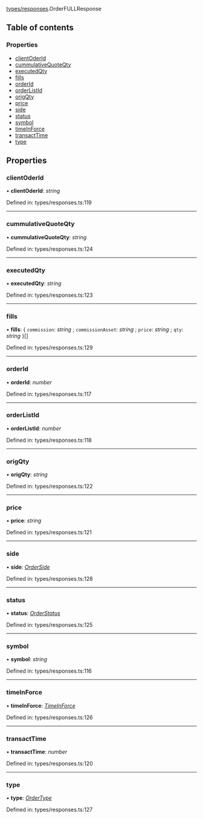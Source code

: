 [types/responses](../modules/Module:-types/responses).OrderFULLResponse

## Table of contents

### Properties

- [clientOderId](./Interface:-OrderFULLResponse#clientoderid)
- [cummulativeQuoteQty](./Interface:-OrderFULLResponse#cummulativequoteqty)
- [executedQty](./Interface:-OrderFULLResponse#executedqty)
- [fills](./Interface:-OrderFULLResponse#fills)
- [orderId](./Interface:-OrderFULLResponse#orderid)
- [orderListId](./Interface:-OrderFULLResponse#orderlistid)
- [origQty](./Interface:-OrderFULLResponse#origqty)
- [price](./Interface:-OrderFULLResponse#price)
- [side](./Interface:-OrderFULLResponse#side)
- [status](./Interface:-OrderFULLResponse#status)
- [symbol](./Interface:-OrderFULLResponse#symbol)
- [timeInForce](./Interface:-OrderFULLResponse#timeinforce)
- [transactTime](./Interface:-OrderFULLResponse#transacttime)
- [type](./Interface:-OrderFULLResponse#type)

## Properties

### clientOderId

• **clientOderId**: *string*

Defined in: types/responses.ts:119

___

### cummulativeQuoteQty

• **cummulativeQuoteQty**: *string*

Defined in: types/responses.ts:124

___

### executedQty

• **executedQty**: *string*

Defined in: types/responses.ts:123

___

### fills

• **fills**: { `commission`: *string* ; `commissionAsset`: *string* ; `price`: *string* ; `qty`: *string*  }[]

Defined in: types/responses.ts:129

___

### orderId

• **orderId**: *number*

Defined in: types/responses.ts:117

___

### orderListId

• **orderListId**: *number*

Defined in: types/responses.ts:118

___

### origQty

• **origQty**: *string*

Defined in: types/responses.ts:122

___

### price

• **price**: *string*

Defined in: types/responses.ts:121

___

### side

• **side**: [*OrderSide*](../modules/Module:-types/enums#orderside)

Defined in: types/responses.ts:128

___

### status

• **status**: [*OrderStatus*](../modules/Module:-types/enums#orderstatus)

Defined in: types/responses.ts:125

___

### symbol

• **symbol**: *string*

Defined in: types/responses.ts:116

___

### timeInForce

• **timeInForce**: [*TimeInForce*](../modules/Module:-types/enums#timeinforce)

Defined in: types/responses.ts:126

___

### transactTime

• **transactTime**: *number*

Defined in: types/responses.ts:120

___

### type

• **type**: [*OrderType*](../modules/Module:-types/enums#ordertype)

Defined in: types/responses.ts:127

